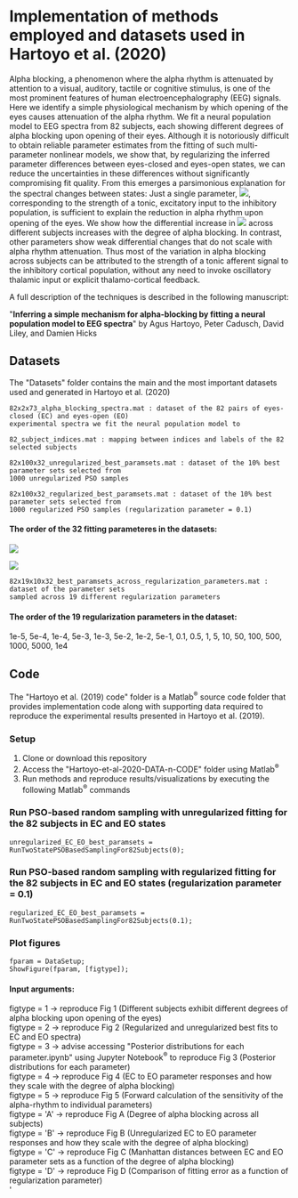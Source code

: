 # Implementation of methods employed and datasets used in Hartoyo et al. (2020)
Alpha blocking, a phenomenon where the alpha rhythm is attenuated by attention to a visual, auditory, tactile or cognitive stimulus, is one of the most prominent features of human electroencephalography (EEG) signals. Here we identify a simple physiological mechanism by which opening of the eyes causes attenuation of the alpha rhythm. We fit a neural population model to EEG spectra from 82 subjects, each showing different degrees of alpha blocking upon opening of their eyes.  Although it is notoriously difficult to obtain reliable parameter estimates from the fitting of such multi-parameter nonlinear models, we show that, by regularizing the inferred parameter differences between eyes-closed and eyes-open states, we can reduce the uncertainties in these differences without significantly compromising fit quality. From this emerges a parsimonious explanation for the spectral changes between states: Just a single parameter, <img src="http://latex.codecogs.com/gif.latex?$p_{ei}$" border="0" />, corresponding to the strength of a tonic, excitatory input to the inhibitory population, is sufficient to explain the reduction in alpha rhythm upon opening of the eyes. We show how the differential increase in <img src="http://latex.codecogs.com/gif.latex?$p_{ei}$" border="0" /> across different subjects increases with the degree of alpha blocking. In contrast, other parameters show weak differential changes that do not scale with alpha rhythm attenuation. Thus most of the variation in alpha blocking across subjects can be attributed to the strength of a tonic afferent signal to the inhibitory cortical population, without any need to invoke oscillatory thalamic input or explicit thalamo-cortical feedback. 

A full description of the techniques is described in the following manuscript:

"<b>Inferring a simple mechanism for alpha-blocking by fitting a neural population model to EEG spectra</b>" by Agus Hartoyo, Peter Cadusch, David Liley, and Damien Hicks 

## Datasets

The "Datasets" folder contains the main and the most important datasets used and generated in Hartoyo et al. (2020)

```
82x2x73_alpha_blocking_spectra.mat : dataset of the 82 pairs of eyes-closed (EC) and eyes-open (EO) 
experimental spectra we fit the neural population model to
```

```
82_subject_indices.mat : mapping between indices and labels of the 82 selected subjects
```

```
82x100x32_unregularized_best_paramsets.mat : dataset of the 10% best parameter sets selected from 
1000 unregularized PSO samples 
```

```
82x100x32_regularized_best_paramsets.mat : dataset of the 10% best parameter sets selected from 
1000 regularized PSO samples (regularization parameter = 0.1) 
```

#### The order of the 32 fitting parameteres in the datasets: <br>
<p><img src="http://latex.codecogs.com/gif.latex?$\tau _{e}(EC), \tau _{i}(EC), \gamma _{e}(EC), \gamma _{i}(EC), \Gamma _{e}(EC), \Gamma _{i}(EC), N_{ee}^{\beta }, N_{ei}^{\beta }, N_{ie}^{\beta }, N_{ii}^{\beta }, p_{ee}(EC), p_{ei}(EO), h_{e}^{rest}, h_{i}^{rest}, h_{e}^{eq}, h_{i}^{eq}$" border="0" /></p>
<p><img src="http://latex.codecogs.com/gif.latex?$S_{e}^{\max }, S_{i}^{\max }, \bar{\mu _{e}}, \bar{\mu _{i}}, {\sigma }_{e}, {\sigma }_{i}, \eta(EC), \tau _{e}(EO), \tau _{i}(EO), \gamma _{e}(EO), \gamma _{i}(EO), \Gamma _{e}(EO), \Gamma _{i}(EO), p_{ee}(EO), p_{ei}(EO), \eta(EO)$" border="0" /></p>


```
82x19x10x32_best_paramsets_across_regularization_parameters.mat : dataset of the parameter sets 
sampled across 19 different regularization parameters  
```

#### The order of the 19 regularization parameters in the dataset: <br>
1e-5, 5e-4, 1e-4, 5e-3, 1e-3, 5e-2, 1e-2, 5e-1, 0.1, 0.5, 1, 5, 10, 50, 100, 500, 1000, 5000, 1e4

## Code

The "Hartoyo et al. (2019) code" folder is a Matlab<sup>&reg;</sup> source code folder that provides implementation code along with supporting data required to reproduce the experimental results presented in Hartoyo et al. (2019).

### Setup
1.	Clone or download this repository 
2.	Access the "Hartoyo-et-al-2020-DATA-n-CODE" folder using Matlab<sup>&reg;</sup>
3. Run methods and reproduce results/visualizations by executing the following Matlab<sup>&reg;</sup> commands

### Run PSO-based random sampling with unregularized fitting for the 82 subjects in EC and EO states
```
unregularized_EC_EO_best_paramsets = RunTwoStatePSOBasedSamplingFor82Subjects(0);
```

### Run PSO-based random sampling with regularized fitting for the 82 subjects in EC and EO states (regularization parameter = 0.1)
```
regularized_EC_EO_best_paramsets = RunTwoStatePSOBasedSamplingFor82Subjects(0.1);
```

### Plot figures
```
fparam = DataSetup;
ShowFigure(fparam, [figtype]);
``` 

#### Input arguments:
   figtype = 1 -> reproduce Fig 1 (Different subjects exhibit different degrees of alpha blocking upon opening of the eyes) <br>
   figtype = 2 -> reproduce Fig 2 (Regularized and unregularized best fits to EC and EO spectra) <br>
   figtype = 3 -> advise accessing "Posterior distributions for each parameter.ipynb" using Jupyter Notebook<sup>&reg;</sup> to reproduce Fig 3 (Posterior distributions for each parameter) <br>
   figtype = 4 -> reproduce Fig 4 (EC to EO parameter responses and how they scale with the degree of alpha blocking) <br>
   figtype = 5 -> reproduce Fig 5 (Forward calculation of the sensitivity of the alpha-rhythm to individual parameters) <br>
   figtype = 'A' -> reproduce Fig A (Degree of alpha blocking across all subjects) <br>
   figtype = 'B' -> reproduce Fig B (Unregularized EC to EO parameter responses and how they scale with the degree of alpha blocking) <br>
   figtype = 'C' -> reproduce Fig C (Manhattan distances between EC and EO parameter sets as a function of the degree of alpha blocking) <br>
   figtype = 'D' -> reproduce Fig D (Comparison of fitting error as a function of regularization parameter) <br>'
   






